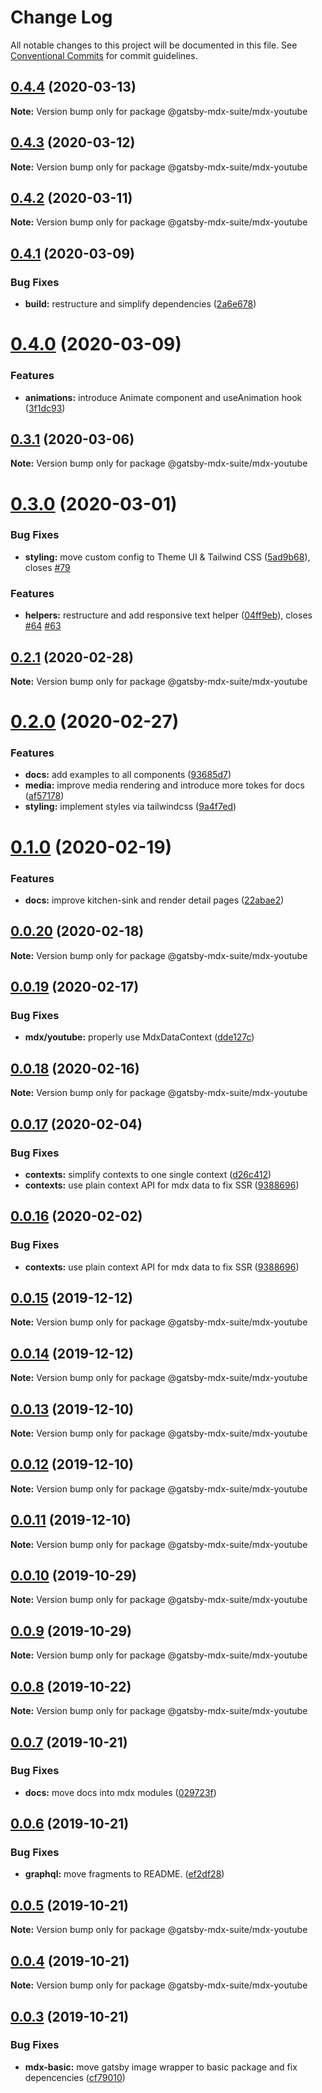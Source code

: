 # Change Log

All notable changes to this project will be documented in this file.
See [Conventional Commits](https://conventionalcommits.org) for commit guidelines.

## [0.4.4](https://github.com/axe312ger/gatsby-suite-mdx/compare/@gatsby-mdx-suite/mdx-youtube@0.4.3...@gatsby-mdx-suite/mdx-youtube@0.4.4) (2020-03-13)

**Note:** Version bump only for package @gatsby-mdx-suite/mdx-youtube





## [0.4.3](https://github.com/axe312ger/gatsby-suite-mdx/compare/@gatsby-mdx-suite/mdx-youtube@0.4.2...@gatsby-mdx-suite/mdx-youtube@0.4.3) (2020-03-12)

**Note:** Version bump only for package @gatsby-mdx-suite/mdx-youtube





## [0.4.2](https://github.com/axe312ger/gatsby-suite-mdx/compare/@gatsby-mdx-suite/mdx-youtube@0.4.1...@gatsby-mdx-suite/mdx-youtube@0.4.2) (2020-03-11)

**Note:** Version bump only for package @gatsby-mdx-suite/mdx-youtube





## [0.4.1](https://github.com/axe312ger/gatsby-mdx-suite/compare/@gatsby-mdx-suite/mdx-youtube@0.4.0...@gatsby-mdx-suite/mdx-youtube@0.4.1) (2020-03-09)


### Bug Fixes

* **build:** restructure and simplify dependencies ([2a6e678](https://github.com/axe312ger/gatsby-mdx-suite/commit/2a6e6784431358d1bc05f76912455c28ed565db0))





# [0.4.0](https://github.com/axe312ger/gatsby-mdx-suite/compare/@gatsby-mdx-suite/mdx-youtube@0.3.1...@gatsby-mdx-suite/mdx-youtube@0.4.0) (2020-03-09)


### Features

* **animations:** introduce Animate component and useAnimation hook ([3f1dc93](https://github.com/axe312ger/gatsby-mdx-suite/commit/3f1dc93ce4e2f57718c8f94a9f96aadc6b94014b))





## [0.3.1](https://github.com/axe312ger/gatsby-mdx-suite/compare/@gatsby-mdx-suite/mdx-youtube@0.3.0...@gatsby-mdx-suite/mdx-youtube@0.3.1) (2020-03-06)

**Note:** Version bump only for package @gatsby-mdx-suite/mdx-youtube





# [0.3.0](https://github.com/axe312ger/gatsby-mdx-suite/compare/@gatsby-mdx-suite/mdx-youtube@0.2.1...@gatsby-mdx-suite/mdx-youtube@0.3.0) (2020-03-01)


### Bug Fixes

* **styling:** move custom config to Theme UI & Tailwind CSS ([5ad9b68](https://github.com/axe312ger/gatsby-mdx-suite/commit/5ad9b68fe0e817169c212dd4eb67c847ee8e2049)), closes [#79](https://github.com/axe312ger/gatsby-mdx-suite/issues/79)


### Features

* **helpers:** restructure and add responsive text helper ([04ff9eb](https://github.com/axe312ger/gatsby-mdx-suite/commit/04ff9ebf40ab6594030666cfa1885936389b98a4)), closes [#64](https://github.com/axe312ger/gatsby-mdx-suite/issues/64) [#63](https://github.com/axe312ger/gatsby-mdx-suite/issues/63)





## [0.2.1](https://github.com/axe312ger/gatsby-mdx-suite/compare/@gatsby-mdx-suite/mdx-youtube@0.2.0...@gatsby-mdx-suite/mdx-youtube@0.2.1) (2020-02-28)

**Note:** Version bump only for package @gatsby-mdx-suite/mdx-youtube





# [0.2.0](https://github.com/axe312ger/gatsby-mdx-suite/compare/@gatsby-mdx-suite/mdx-youtube@0.1.0...@gatsby-mdx-suite/mdx-youtube@0.2.0) (2020-02-27)


### Features

* **docs:** add examples to all components ([93685d7](https://github.com/axe312ger/gatsby-mdx-suite/commit/93685d78039085ecf68a3d6513716e678441e1f4))
* **media:** improve media rendering and introduce more tokes for docs ([af57178](https://github.com/axe312ger/gatsby-mdx-suite/commit/af57178d749e394c1dcd25d29fc06037d3e05a1d))
* **styling:** implement styles via tailwindcss ([9a4f7ed](https://github.com/axe312ger/gatsby-mdx-suite/commit/9a4f7ed74ba10943696b851203d1b9999b481837))





# [0.1.0](https://github.com/axe312ger/gatsby-mdx-suite/compare/@gatsby-mdx-suite/mdx-youtube@0.0.20...@gatsby-mdx-suite/mdx-youtube@0.1.0) (2020-02-19)


### Features

* **docs:** improve kitchen-sink and render detail pages ([22abae2](https://github.com/axe312ger/gatsby-mdx-suite/commit/22abae27ee2aaab5d6ead0c5957a1b27b379b223))





## [0.0.20](https://github.com/axe312ger/gatsby-mdx-suite/compare/@gatsby-mdx-suite/mdx-youtube@0.0.19...@gatsby-mdx-suite/mdx-youtube@0.0.20) (2020-02-18)

**Note:** Version bump only for package @gatsby-mdx-suite/mdx-youtube





## [0.0.19](https://github.com/axe312ger/gatsby-mdx-suite/compare/@gatsby-mdx-suite/mdx-youtube@0.0.18...@gatsby-mdx-suite/mdx-youtube@0.0.19) (2020-02-17)


### Bug Fixes

* **mdx/youtube:** properly use MdxDataContext ([dde127c](https://github.com/axe312ger/gatsby-mdx-suite/commit/dde127ccf930ea27a2366f4bb935e4b19138dab3))





## [0.0.18](https://github.com/axe312ger/gatsby-mdx-suite/compare/@gatsby-mdx-suite/mdx-youtube@0.0.17...@gatsby-mdx-suite/mdx-youtube@0.0.18) (2020-02-16)

**Note:** Version bump only for package @gatsby-mdx-suite/mdx-youtube





## [0.0.17](https://github.com/axe312ger/gatsby-mdx-suite/compare/@gatsby-mdx-suite/mdx-youtube@0.0.15...@gatsby-mdx-suite/mdx-youtube@0.0.17) (2020-02-04)


### Bug Fixes

* **contexts:** simplify contexts to one single context ([d26c412](https://github.com/axe312ger/gatsby-mdx-suite/commit/d26c412b7f7b88840c594b45d25520251d0baef2))
* **contexts:** use plain context API for mdx data to fix SSR ([9388696](https://github.com/axe312ger/gatsby-mdx-suite/commit/93886969ac565384653f754b7488f95c2a26b3d6))





## [0.0.16](https://github.com/axe312ger/gatsby-mdx-suite/compare/@gatsby-mdx-suite/mdx-youtube@0.0.15...@gatsby-mdx-suite/mdx-youtube@0.0.16) (2020-02-02)


### Bug Fixes

* **contexts:** use plain context API for mdx data to fix SSR ([9388696](https://github.com/axe312ger/gatsby-mdx-suite/commit/93886969ac565384653f754b7488f95c2a26b3d6))





## [0.0.15](https://github.com/axe312ger/gatsby-mdx-suite/compare/@gatsby-mdx-suite/mdx-youtube@0.0.14...@gatsby-mdx-suite/mdx-youtube@0.0.15) (2019-12-12)

**Note:** Version bump only for package @gatsby-mdx-suite/mdx-youtube





## [0.0.14](https://github.com/axe312ger/gatsby-mdx-suite/compare/@gatsby-mdx-suite/mdx-youtube@0.0.13...@gatsby-mdx-suite/mdx-youtube@0.0.14) (2019-12-12)

**Note:** Version bump only for package @gatsby-mdx-suite/mdx-youtube





## [0.0.13](https://github.com/axe312ger/gatsby-mdx-suite/compare/@gatsby-mdx-suite/mdx-youtube@0.0.12...@gatsby-mdx-suite/mdx-youtube@0.0.13) (2019-12-10)

**Note:** Version bump only for package @gatsby-mdx-suite/mdx-youtube





## [0.0.12](https://github.com/axe312ger/gatsby-mdx-suite/compare/@gatsby-mdx-suite/mdx-youtube@0.0.11...@gatsby-mdx-suite/mdx-youtube@0.0.12) (2019-12-10)

**Note:** Version bump only for package @gatsby-mdx-suite/mdx-youtube





## [0.0.11](https://github.com/axe312ger/gatsby-mdx-suite/compare/@gatsby-mdx-suite/mdx-youtube@0.0.10...@gatsby-mdx-suite/mdx-youtube@0.0.11) (2019-12-10)

**Note:** Version bump only for package @gatsby-mdx-suite/mdx-youtube





## [0.0.10](https://github.com/axe312ger/gatsby-mdx-suite/compare/@gatsby-mdx-suite/mdx-youtube@0.0.9...@gatsby-mdx-suite/mdx-youtube@0.0.10) (2019-10-29)

**Note:** Version bump only for package @gatsby-mdx-suite/mdx-youtube





## [0.0.9](https://github.com/axe312ger/gatsby-mdx-suite/compare/@gatsby-mdx-suite/mdx-youtube@0.0.8...@gatsby-mdx-suite/mdx-youtube@0.0.9) (2019-10-29)

**Note:** Version bump only for package @gatsby-mdx-suite/mdx-youtube





## [0.0.8](https://github.com/axe312ger/gatsby-mdx-suite/compare/@gatsby-mdx-suite/mdx-youtube@0.0.7...@gatsby-mdx-suite/mdx-youtube@0.0.8) (2019-10-22)

**Note:** Version bump only for package @gatsby-mdx-suite/mdx-youtube





## [0.0.7](https://github.com/axe312ger/gatsby-mdx-suite/compare/@gatsby-mdx-suite/mdx-youtube@0.0.6...@gatsby-mdx-suite/mdx-youtube@0.0.7) (2019-10-21)


### Bug Fixes

* **docs:** move docs into mdx modules ([029723f](https://github.com/axe312ger/gatsby-mdx-suite/commit/029723fbe0a1630b91ac480e419e1479459ad472))





## [0.0.6](https://github.com/axe312ger/gatsby-mdx-suite/compare/@gatsby-mdx-suite/mdx-youtube@0.0.5...@gatsby-mdx-suite/mdx-youtube@0.0.6) (2019-10-21)


### Bug Fixes

* **graphql:** move fragments to README. ([ef2df28](https://github.com/axe312ger/gatsby-mdx-suite/commit/ef2df281f9c057aac37e567b68e75d97376c037e))





## [0.0.5](https://github.com/axe312ger/gatsby-mdx-suite/compare/@gatsby-mdx-suite/mdx-youtube@0.0.4...@gatsby-mdx-suite/mdx-youtube@0.0.5) (2019-10-21)

**Note:** Version bump only for package @gatsby-mdx-suite/mdx-youtube





## [0.0.4](https://github.com/axe312ger/gatsby-mdx-suite/compare/@gatsby-mdx-suite/mdx-youtube@0.0.3...@gatsby-mdx-suite/mdx-youtube@0.0.4) (2019-10-21)

**Note:** Version bump only for package @gatsby-mdx-suite/mdx-youtube





## [0.0.3](https://github.com/axe312ger/gatsby-mdx-suite/compare/@gatsby-mdx-suite/mdx-youtube@0.0.2...@gatsby-mdx-suite/mdx-youtube@0.0.3) (2019-10-21)


### Bug Fixes

* **mdx-basic:** move gatsby image wrapper to basic package and fix depencencies ([cf79010](https://github.com/axe312ger/gatsby-mdx-suite/commit/cf790102c84d4ddbeb4180eec85504030b7b5ecd))
